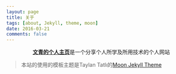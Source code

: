 ```yaml
---
layout: page
title: 关于
tags: [about, Jekyll, theme, moon]
date: 2016-03-21
comments: false
---
```

    
<center><a href="http://cailiu.github.io"><b>文青的个人主页</b></a>是一个分享个人所学及所用技术的个人网站</center>


> 本站的使用的模板主题是Taylan Tatlı的<a href="https://taylantatli.github.io/moon-jekyll-theme/" target="_blank">Moon Jekyll Theme</a>




